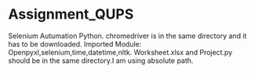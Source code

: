 # Assignment_QUPS
Selenium Autumation Python.
chromedriver is in the same directory and it has to be downloaded.
Imported Module: Openpyxl,selenium,time,datetime,nltk.
Worksheet.xlsx and Project.py should be in the same directory.I am using absolute path. 
